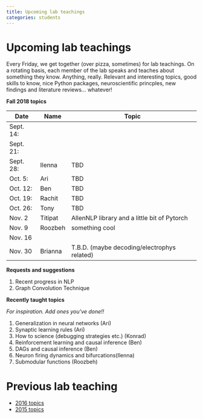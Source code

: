 ```yaml
---
title: Upcoming lab teachings
categories: students
---
```



# Upcoming lab teachings

Every Friday, we get together (over pizza, sometimes) for lab teachings. 
On a rotating basis, each member of the lab speaks and teaches about something they know. 
Anything, really. Relevant and interesting topics, good skills to know, nice Python packages,
neuroscientific princples, new findings and literature reviews... whatever!

**Fall 2018 topics**

| Date | Name | Topic |
|------|------|-------|
|Sept. 14:|      |       |
|Sept. 21:|      |       |
|Sept. 28:| Ilenna | TBD   |
|Oct. 5:| Ari     |  TBD   |
|Oct. 12:|  Ben  | TBD    |
|Oct. 19:|   Rachit   |  TBD     |
|Oct. 26:|  Tony |  TBD  |
|Nov. 2|  Titipat   |  AllenNLP library and a little bit of Pytorch  |
|Nov. 9|  Roozbeh    |    something cool   |
|Nov. 16|      |       |
|Nov. 30|Brianna|T.B.D. (maybe decoding/electrophys related)|



**Requests and suggestions**

1. Recent progress in NLP
2. Graph Convolution Technique

**Recently taught topics**

*For inspiration. Add ones you've done!!*

1. Generalization in neural networks (Ari)
2. Synaptic learning rules (Ari)
3. How to science (debugging strategies etc.) (Konrad)
4. Reinforcement learning and causal inference (Ben)
5. DAGs and causal inference (Ben)
6. Neuron firing dynamics and bifurcations(Ilenna)
7. Submodular functions (Roozbeh)

# Previous lab teaching

- [2016 topics](http://kordinglab.com/lab_teaching_2016/)
- [2015 topics](https://github.com/KordingLab/lab_teaching_2015)


